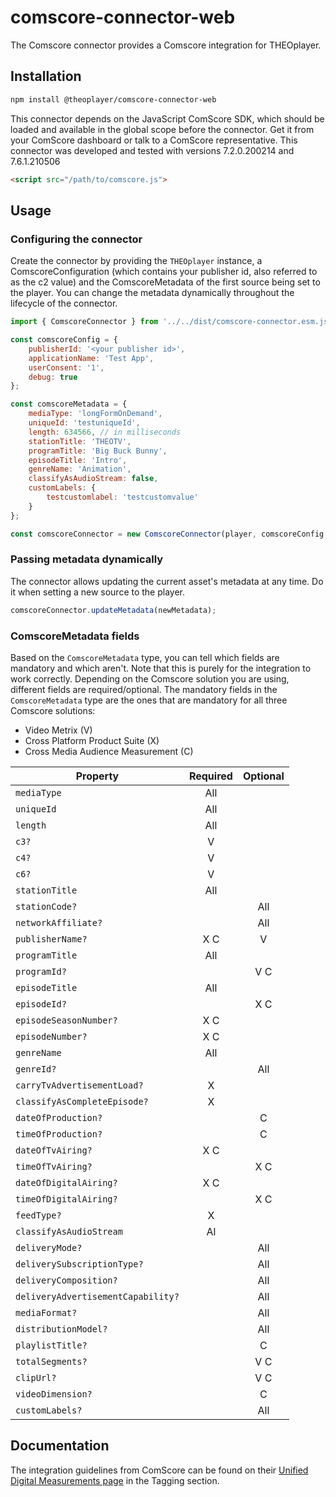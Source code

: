 # comscore-connector-web

The Comscore connector provides a Comscore integration for THEOplayer.

## Installation

```sh
npm install @theoplayer/comscore-connector-web
```

This connector depends on the JavaScript ComScore SDK, which should be loaded and available in the global scope before the connector. Get it from your ComScore dashboard or talk to a ComScore representative. This connector was developed and tested with versions 7.2.0.200214 and 7.6.1.210506

```html
<script src="/path/to/comscore.js">
```

## Usage

### Configuring the connector

Create the connector by providing the `THEOplayer` instance, a ComscoreConfiguration (which contains your publisher id, also referred to as the c2 value) and the ComscoreMetadata of the first source being set to the player. You can change the metadata dynamically throughout the lifecycle of the connector.

```js
import { ComscoreConnector } from '../../dist/comscore-connector.esm.js';

const comscoreConfig = {
    publisherId: '<your publisher id>',
    applicationName: 'Test App',
    userConsent: '1',
    debug: true
};

const comscoreMetadata = {
    mediaType: 'longFormOnDemand',
    uniqueId: 'testuniqueId',
    length: 634566, // in milliseconds
    stationTitle: 'THEOTV',
    programTitle: 'Big Buck Bunny',
    episodeTitle: 'Intro',
    genreName: 'Animation',
    classifyAsAudioStream: false,
    customLabels: {
        testcustomlabel: 'testcustomvalue'
    }
};

const comscoreConnector = new ComscoreConnector(player, comscoreConfig, comscoreMetadata);
```

### Passing metadata dynamically

The connector allows updating the current asset's metadata at any time. Do it when setting a new source to the player.

```js
comscoreConnector.updateMetadata(newMetadata);
```

### ComscoreMetadata fields

Based on the `ComscoreMetadata` type, you can tell which fields are mandatory and which aren't. Note that this is purely for the integration to work correctly. Depending on the Comscore solution you are using, different fields are required/optional. The mandatory fields in the `ComscoreMetadata` type are the ones that are mandatory for all three Comscore solutions:

-   Video Metrix (V)
-   Cross Platform Product Suite (X)
-   Cross Media Audience Measurement (C)

| Property                           | Required | Optional |
| ---------------------------------- | :------: | :------: |
| `mediaType`                        |   All    |          |
| `uniqueId`                         |   All    |          |
| `length`                           |   All    |          |
| `c3?`                              |    V     |          |
| `c4?`                              |    V     |          |
| `c6?`                              |    V     |          |
| `stationTitle`                     |   All    |          |
| `stationCode?`                     |          |   All    |
| `networkAffiliate?`                |          |   All    |
| `publisherName?`                   |   X C    |    V     |
| `programTitle`                     |   All    |          |
| `programId?`                       |          |   V C    |
| `episodeTitle`                     |   All    |          |
| `episodeId?`                       |          |   X C    |
| `episodeSeasonNumber?`             |   X C    |          |
| `episodeNumber?`                   |   X C    |          |
| `genreName`                        |   All    |          |
| `genreId?`                         |          |   All    |
| `carryTvAdvertisementLoad?`        |    X     |          |
| `classifyAsCompleteEpisode?`       |    X     |          |
| `dateOfProduction?`                |          |    C     |
| `timeOfProduction?`                |          |    C     |
| `dateOfTvAiring?`                  |   X C    |          |
| `timeOfTvAiring?`                  |          |   X C    |
| `dateOfDigitalAiring?`             |   X C    |          |
| `timeOfDigitalAiring?`             |          |   X C    |
| `feedType?`                        |    X     |          |
| `classifyAsAudioStream`            |    Al    |          |
| `deliveryMode?`                    |          |   All    |
| `deliverySubscriptionType?`        |          |   All    |
| `deliveryComposition?`             |          |   All    |
| `deliveryAdvertisementCapability?` |          |   All    |
| `mediaFormat?`                     |          |   All    |
| `distributionModel?`               |          |   All    |
| `playlistTitle?`                   |          |    C     |
| `totalSegments?`                   |          |   V C    |
| `clipUrl?`                         |          |   V C    |
| `videoDimension?`                  |          |    C     |
| `customLabels?`                    |          |   All    |

## Documentation

The integration guidelines from ComScore can be found on their [Unified Digital Measurements page](https://www.comscore.com/Products/Digital/Unified-Digital-Measurement-Enhanced) in the Tagging section.
